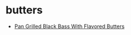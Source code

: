 # butters

 * [Pan Grilled Black Bass With Flavored Butters](../index/p/pan-grilled-black-bass-with-flavored-butters-56389548.json)
